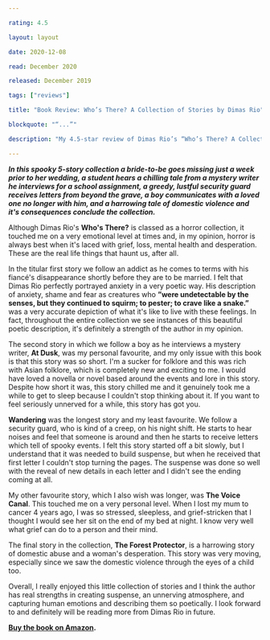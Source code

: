 ```yaml
---

rating: 4.5

layout: layout

date: 2020-12-08

read: December 2020

released: December 2019

tags: ["reviews"]

title: "Book Review: Who’s There? A Collection of Stories by Dimas Rio"

blockquote: "“...”"

description: "My 4.5-star review of Dimas Rio’s “Who’s There? A Collection of Stories.”"

---
```


***In this spooky 5-story collection a bride-to-be goes missing just a week prior to her wedding, a student hears a chilling tale from a mystery writer he interviews for a school assignment, a greedy, lustful security guard receives letters from beyond the grave, a boy communicates with a loved one no longer with him, and a harrowing tale of domestic violence and it's consequences conclude the collection.***

Although Dimas Rio's **Who's There?** is classed as a horror collection, it touched me on a very emotional level at times and, in my opinion, horror is always best when it's laced with grief, loss, mental health and desperation. These are the real life things that haunt us, after all.

In the titular first story we follow an addict as he comes to terms with his fiancé's disappearance shortly before they are to be married. I felt that Dimas Rio perfectly portrayed anxiety in a very poetic way. His description of anxiety, shame and fear as creatures who **”were undetectable by the senses, but they continued to squirm; to pester; to crave like a snake.”** was a very accurate depiction of what it's like to live with these feelings. In fact, throughout the entire collection we see instances of this beautiful poetic description, it's definitely a strength of the author in my opinion.

The second story in which we follow a boy as he interviews a mystery writer, **At Dusk**, was my personal favourite, and my only issue with this book is that this story was so short. I'm a sucker for folklore and this was rich with Asian folklore, which is completely new and exciting to me. I would have loved a novella or novel based around the events and lore in this story. Despite how short it was, this story chilled me and it genuinely took me a while to get to sleep because I couldn't stop thinking about it. If you want to feel seriously unnerved for a while, this story has got you.

**Wandering** was the longest story and my least favourite. We follow a security guard, who is kind of a creep, on his night shift. He starts to hear noises and feel that someone is around and then he starts to receive letters which tell of spooky events. I felt this story started off a bit slowly, but I understand that it was needed to build suspense, but when he received that first letter I couldn't stop turning the pages. The suspense was done so well with the reveal of new details in each letter and I didn't see the ending coming at all.

My other favourite story, which I also wish was longer, was **The Voice Canal**. This touched me on a very personal level. When I lost my mum to cancer 4 years ago, I was so stressed, sleepless, and grief-stricken that I thought I would see her sit on the end of my bed at night. I know very well what grief can do to a person and their mind.

The final story in the collection, **The Forest Protector**, is a harrowing story of domestic abuse and a woman's desperation. This story was very moving, especially since we saw the domestic violence through the eyes of a child too.

Overall, I really enjoyed this little collection of stories and I think the author has real strengths in creating suspense, an unnerving atmosphere, and capturing human emotions and describing them so poetically. I look forward to and definitely will be reading more from Dimas Rio in future.

**[Buy the book on Amazon](https://www.amazon.com/Whos-There-Collection-Dimas-Rio-ebook/dp/B082T3MW2W#:~:text=Who's%20There%3F%3A%20A%20Collection%20of%20Stories%20by%20Dimas%20Rio,interviewing%20with%20an%20older%20man).**